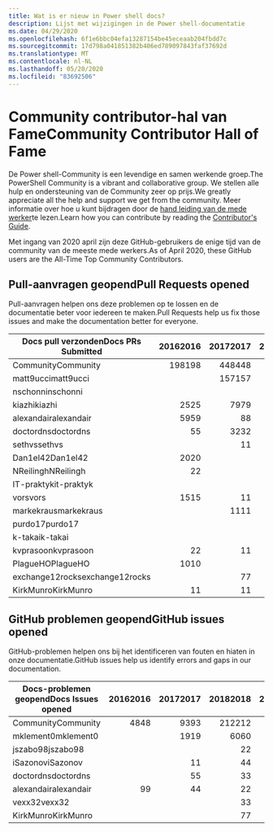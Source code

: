```yaml
---
title: Wat is er nieuw in Power shell docs?
description: Lijst met wijzigingen in de Power shell-documentatie
ms.date: 04/29/2020
ms.openlocfilehash: 6f1e6bbc04efa13287154be45eceaab204fbdd7c
ms.sourcegitcommit: 17d798a041851382b406ed789097843faf37692d
ms.translationtype: MT
ms.contentlocale: nl-NL
ms.lasthandoff: 05/20/2020
ms.locfileid: "83692506"
---
```

# <a name="community-contributor-hall-of-fame"></a><span data-ttu-id="56b12-103">Community contributor-hal van Fame</span><span class="sxs-lookup"><span data-stu-id="56b12-103">Community Contributor Hall of Fame</span></span>

<span data-ttu-id="56b12-104">De Power shell-Community is een levendige en samen werkende groep.</span><span class="sxs-lookup"><span data-stu-id="56b12-104">The PowerShell Community is a vibrant and collaborative group.</span></span> <span data-ttu-id="56b12-105">We stellen alle hulp en ondersteuning van de Community zeer op prijs.</span><span class="sxs-lookup"><span data-stu-id="56b12-105">We greatly appreciate all the help and support we get from the community.</span></span> <span data-ttu-id="56b12-106">Meer informatie over hoe u kunt bijdragen door de [hand leiding van de mede werker][contrib]te lezen.</span><span class="sxs-lookup"><span data-stu-id="56b12-106">Learn how you can contribute by reading the [Contributor's Guide][contrib].</span></span>

<span data-ttu-id="56b12-107">Met ingang van 2020 april zijn deze GitHub-gebruikers de enige tijd van de community van de meeste mede werkers.</span><span class="sxs-lookup"><span data-stu-id="56b12-107">As of April 2020, these GitHub users are the All-Time Top Community Contributors.</span></span>

## <a name="pull-requests-opened"></a><span data-ttu-id="56b12-108">Pull-aanvragen geopend</span><span class="sxs-lookup"><span data-stu-id="56b12-108">Pull Requests opened</span></span>

<span data-ttu-id="56b12-109">Pull-aanvragen helpen ons deze problemen op te lossen en de documentatie beter voor iedereen te maken.</span><span class="sxs-lookup"><span data-stu-id="56b12-109">Pull Requests help us fix those issues and make the documentation better for everyone.</span></span>

| <span data-ttu-id="56b12-110">Docs pull verzonden</span><span class="sxs-lookup"><span data-stu-id="56b12-110">Docs PRs Submitted</span></span> | <span data-ttu-id="56b12-111">2016</span><span class="sxs-lookup"><span data-stu-id="56b12-111">2016</span></span> | <span data-ttu-id="56b12-112">2017</span><span class="sxs-lookup"><span data-stu-id="56b12-112">2017</span></span> | <span data-ttu-id="56b12-113">2018</span><span class="sxs-lookup"><span data-stu-id="56b12-113">2018</span></span> | <span data-ttu-id="56b12-114">2019</span><span class="sxs-lookup"><span data-stu-id="56b12-114">2019</span></span> | <span data-ttu-id="56b12-115">2020</span><span class="sxs-lookup"><span data-stu-id="56b12-115">2020</span></span> | <span data-ttu-id="56b12-116">Eindtotaal</span><span class="sxs-lookup"><span data-stu-id="56b12-116">Grand Total</span></span> |
| ------------------ | ---: | ---: | ---: | ---: | ---: | ----------: |
| <span data-ttu-id="56b12-117">Community</span><span class="sxs-lookup"><span data-stu-id="56b12-117">Community</span></span>          |  <span data-ttu-id="56b12-118">198</span><span class="sxs-lookup"><span data-stu-id="56b12-118">198</span></span> |  <span data-ttu-id="56b12-119">448</span><span class="sxs-lookup"><span data-stu-id="56b12-119">448</span></span> |  <span data-ttu-id="56b12-120">468</span><span class="sxs-lookup"><span data-stu-id="56b12-120">468</span></span> |  <span data-ttu-id="56b12-121">322</span><span class="sxs-lookup"><span data-stu-id="56b12-121">322</span></span> |   <span data-ttu-id="56b12-122">38</span><span class="sxs-lookup"><span data-stu-id="56b12-122">38</span></span> |        <span data-ttu-id="56b12-123">1477</span><span class="sxs-lookup"><span data-stu-id="56b12-123">1477</span></span> |
| <span data-ttu-id="56b12-124">matt9ucci</span><span class="sxs-lookup"><span data-stu-id="56b12-124">matt9ucci</span></span>          |      |  <span data-ttu-id="56b12-125">157</span><span class="sxs-lookup"><span data-stu-id="56b12-125">157</span></span> |   <span data-ttu-id="56b12-126">80</span><span class="sxs-lookup"><span data-stu-id="56b12-126">80</span></span> |   <span data-ttu-id="56b12-127">30</span><span class="sxs-lookup"><span data-stu-id="56b12-127">30</span></span> |      |         <span data-ttu-id="56b12-128">267</span><span class="sxs-lookup"><span data-stu-id="56b12-128">267</span></span> |
| <span data-ttu-id="56b12-129">nschonni</span><span class="sxs-lookup"><span data-stu-id="56b12-129">nschonni</span></span>           |      |      |   <span data-ttu-id="56b12-130">14</span><span class="sxs-lookup"><span data-stu-id="56b12-130">14</span></span> |  <span data-ttu-id="56b12-131">138</span><span class="sxs-lookup"><span data-stu-id="56b12-131">138</span></span> |      |         <span data-ttu-id="56b12-132">152</span><span class="sxs-lookup"><span data-stu-id="56b12-132">152</span></span> |
| <span data-ttu-id="56b12-133">kiazhi</span><span class="sxs-lookup"><span data-stu-id="56b12-133">kiazhi</span></span>             |   <span data-ttu-id="56b12-134">25</span><span class="sxs-lookup"><span data-stu-id="56b12-134">25</span></span> |   <span data-ttu-id="56b12-135">79</span><span class="sxs-lookup"><span data-stu-id="56b12-135">79</span></span> |   <span data-ttu-id="56b12-136">12</span><span class="sxs-lookup"><span data-stu-id="56b12-136">12</span></span> |      |      |         <span data-ttu-id="56b12-137">116</span><span class="sxs-lookup"><span data-stu-id="56b12-137">116</span></span> |
| <span data-ttu-id="56b12-138">alexandair</span><span class="sxs-lookup"><span data-stu-id="56b12-138">alexandair</span></span>         |   <span data-ttu-id="56b12-139">59</span><span class="sxs-lookup"><span data-stu-id="56b12-139">59</span></span> |    <span data-ttu-id="56b12-140">8</span><span class="sxs-lookup"><span data-stu-id="56b12-140">8</span></span> |   <span data-ttu-id="56b12-141">26</span><span class="sxs-lookup"><span data-stu-id="56b12-141">26</span></span> |    <span data-ttu-id="56b12-142">2</span><span class="sxs-lookup"><span data-stu-id="56b12-142">2</span></span> |    <span data-ttu-id="56b12-143">1</span><span class="sxs-lookup"><span data-stu-id="56b12-143">1</span></span> |          <span data-ttu-id="56b12-144">96</span><span class="sxs-lookup"><span data-stu-id="56b12-144">96</span></span> |
| <span data-ttu-id="56b12-145">doctordns</span><span class="sxs-lookup"><span data-stu-id="56b12-145">doctordns</span></span>          |    <span data-ttu-id="56b12-146">5</span><span class="sxs-lookup"><span data-stu-id="56b12-146">5</span></span> |   <span data-ttu-id="56b12-147">32</span><span class="sxs-lookup"><span data-stu-id="56b12-147">32</span></span> |   <span data-ttu-id="56b12-148">20</span><span class="sxs-lookup"><span data-stu-id="56b12-148">20</span></span> |    <span data-ttu-id="56b12-149">7</span><span class="sxs-lookup"><span data-stu-id="56b12-149">7</span></span> |    <span data-ttu-id="56b12-150">2</span><span class="sxs-lookup"><span data-stu-id="56b12-150">2</span></span> |          <span data-ttu-id="56b12-151">66</span><span class="sxs-lookup"><span data-stu-id="56b12-151">66</span></span> |
| <span data-ttu-id="56b12-152">sethvs</span><span class="sxs-lookup"><span data-stu-id="56b12-152">sethvs</span></span>             |      |    <span data-ttu-id="56b12-153">1</span><span class="sxs-lookup"><span data-stu-id="56b12-153">1</span></span> |   <span data-ttu-id="56b12-154">44</span><span class="sxs-lookup"><span data-stu-id="56b12-154">44</span></span> |      |      |          <span data-ttu-id="56b12-155">45</span><span class="sxs-lookup"><span data-stu-id="56b12-155">45</span></span> |
| <span data-ttu-id="56b12-156">Dan1el42</span><span class="sxs-lookup"><span data-stu-id="56b12-156">Dan1el42</span></span>           |   <span data-ttu-id="56b12-157">20</span><span class="sxs-lookup"><span data-stu-id="56b12-157">20</span></span> |      |      |      |      |          <span data-ttu-id="56b12-158">20</span><span class="sxs-lookup"><span data-stu-id="56b12-158">20</span></span> |
| <span data-ttu-id="56b12-159">NReilingh</span><span class="sxs-lookup"><span data-stu-id="56b12-159">NReilingh</span></span>          |    <span data-ttu-id="56b12-160">2</span><span class="sxs-lookup"><span data-stu-id="56b12-160">2</span></span> |      |   <span data-ttu-id="56b12-161">13</span><span class="sxs-lookup"><span data-stu-id="56b12-161">13</span></span> |    <span data-ttu-id="56b12-162">3</span><span class="sxs-lookup"><span data-stu-id="56b12-162">3</span></span> |      |          <span data-ttu-id="56b12-163">18</span><span class="sxs-lookup"><span data-stu-id="56b12-163">18</span></span> |
| <span data-ttu-id="56b12-164">IT-praktyk</span><span class="sxs-lookup"><span data-stu-id="56b12-164">it-praktyk</span></span>         |      |      |   <span data-ttu-id="56b12-165">16</span><span class="sxs-lookup"><span data-stu-id="56b12-165">16</span></span> |    <span data-ttu-id="56b12-166">1</span><span class="sxs-lookup"><span data-stu-id="56b12-166">1</span></span> |      |          <span data-ttu-id="56b12-167">17</span><span class="sxs-lookup"><span data-stu-id="56b12-167">17</span></span> |
| <span data-ttu-id="56b12-168">vors</span><span class="sxs-lookup"><span data-stu-id="56b12-168">vors</span></span>               |   <span data-ttu-id="56b12-169">15</span><span class="sxs-lookup"><span data-stu-id="56b12-169">15</span></span> |    <span data-ttu-id="56b12-170">1</span><span class="sxs-lookup"><span data-stu-id="56b12-170">1</span></span> |      |      |      |          <span data-ttu-id="56b12-171">16</span><span class="sxs-lookup"><span data-stu-id="56b12-171">16</span></span> |
| <span data-ttu-id="56b12-172">markekraus</span><span class="sxs-lookup"><span data-stu-id="56b12-172">markekraus</span></span>         |      |   <span data-ttu-id="56b12-173">11</span><span class="sxs-lookup"><span data-stu-id="56b12-173">11</span></span> |    <span data-ttu-id="56b12-174">5</span><span class="sxs-lookup"><span data-stu-id="56b12-174">5</span></span> |      |      |          <span data-ttu-id="56b12-175">16</span><span class="sxs-lookup"><span data-stu-id="56b12-175">16</span></span> |
| <span data-ttu-id="56b12-176">purdo17</span><span class="sxs-lookup"><span data-stu-id="56b12-176">purdo17</span></span>            |      |      |   <span data-ttu-id="56b12-177">13</span><span class="sxs-lookup"><span data-stu-id="56b12-177">13</span></span> |      |      |          <span data-ttu-id="56b12-178">13</span><span class="sxs-lookup"><span data-stu-id="56b12-178">13</span></span> |
| <span data-ttu-id="56b12-179">k-takai</span><span class="sxs-lookup"><span data-stu-id="56b12-179">k-takai</span></span>            |      |      |    <span data-ttu-id="56b12-180">5</span><span class="sxs-lookup"><span data-stu-id="56b12-180">5</span></span> |    <span data-ttu-id="56b12-181">1</span><span class="sxs-lookup"><span data-stu-id="56b12-181">1</span></span> |    <span data-ttu-id="56b12-182">7</span><span class="sxs-lookup"><span data-stu-id="56b12-182">7</span></span> |          <span data-ttu-id="56b12-183">13</span><span class="sxs-lookup"><span data-stu-id="56b12-183">13</span></span> |
| <span data-ttu-id="56b12-184">kvprasoon</span><span class="sxs-lookup"><span data-stu-id="56b12-184">kvprasoon</span></span>          |    <span data-ttu-id="56b12-185">2</span><span class="sxs-lookup"><span data-stu-id="56b12-185">2</span></span> |    <span data-ttu-id="56b12-186">1</span><span class="sxs-lookup"><span data-stu-id="56b12-186">1</span></span> |    <span data-ttu-id="56b12-187">7</span><span class="sxs-lookup"><span data-stu-id="56b12-187">7</span></span> |    <span data-ttu-id="56b12-188">2</span><span class="sxs-lookup"><span data-stu-id="56b12-188">2</span></span> |      |          <span data-ttu-id="56b12-189">12</span><span class="sxs-lookup"><span data-stu-id="56b12-189">12</span></span> |
| <span data-ttu-id="56b12-190">PlagueHO</span><span class="sxs-lookup"><span data-stu-id="56b12-190">PlagueHO</span></span>           |   <span data-ttu-id="56b12-191">10</span><span class="sxs-lookup"><span data-stu-id="56b12-191">10</span></span> |      |      |    <span data-ttu-id="56b12-192">1</span><span class="sxs-lookup"><span data-stu-id="56b12-192">1</span></span> |      |          <span data-ttu-id="56b12-193">11</span><span class="sxs-lookup"><span data-stu-id="56b12-193">11</span></span> |
| <span data-ttu-id="56b12-194">exchange12rocks</span><span class="sxs-lookup"><span data-stu-id="56b12-194">exchange12rocks</span></span>    |      |    <span data-ttu-id="56b12-195">7</span><span class="sxs-lookup"><span data-stu-id="56b12-195">7</span></span> |    <span data-ttu-id="56b12-196">3</span><span class="sxs-lookup"><span data-stu-id="56b12-196">3</span></span> |      |      |          <span data-ttu-id="56b12-197">10</span><span class="sxs-lookup"><span data-stu-id="56b12-197">10</span></span> |
| <span data-ttu-id="56b12-198">KirkMunro</span><span class="sxs-lookup"><span data-stu-id="56b12-198">KirkMunro</span></span>          |    <span data-ttu-id="56b12-199">1</span><span class="sxs-lookup"><span data-stu-id="56b12-199">1</span></span> |    <span data-ttu-id="56b12-200">1</span><span class="sxs-lookup"><span data-stu-id="56b12-200">1</span></span> |    <span data-ttu-id="56b12-201">2</span><span class="sxs-lookup"><span data-stu-id="56b12-201">2</span></span> |    <span data-ttu-id="56b12-202">6</span><span class="sxs-lookup"><span data-stu-id="56b12-202">6</span></span> |      |          <span data-ttu-id="56b12-203">10</span><span class="sxs-lookup"><span data-stu-id="56b12-203">10</span></span> |

## <a name="github-issues-opened"></a><span data-ttu-id="56b12-204">GitHub problemen geopend</span><span class="sxs-lookup"><span data-stu-id="56b12-204">GitHub issues opened</span></span>

<span data-ttu-id="56b12-205">GitHub-problemen helpen ons bij het identificeren van fouten en hiaten in onze documentatie.</span><span class="sxs-lookup"><span data-stu-id="56b12-205">GitHub issues help us identify errors and gaps in our documentation.</span></span>

| <span data-ttu-id="56b12-206">Docs-problemen geopend</span><span class="sxs-lookup"><span data-stu-id="56b12-206">Docs Issues opened</span></span> | <span data-ttu-id="56b12-207">2016</span><span class="sxs-lookup"><span data-stu-id="56b12-207">2016</span></span> | <span data-ttu-id="56b12-208">2017</span><span class="sxs-lookup"><span data-stu-id="56b12-208">2017</span></span> | <span data-ttu-id="56b12-209">2018</span><span class="sxs-lookup"><span data-stu-id="56b12-209">2018</span></span> | <span data-ttu-id="56b12-210">2019</span><span class="sxs-lookup"><span data-stu-id="56b12-210">2019</span></span> | <span data-ttu-id="56b12-211">2020</span><span class="sxs-lookup"><span data-stu-id="56b12-211">2020</span></span> | <span data-ttu-id="56b12-212">Eindtotaal</span><span class="sxs-lookup"><span data-stu-id="56b12-212">Grand Total</span></span> |
| ------------------ | ---: | ---: | ---: | ---: | ---: | ----------: |
| <span data-ttu-id="56b12-213">Community</span><span class="sxs-lookup"><span data-stu-id="56b12-213">Community</span></span>          |   <span data-ttu-id="56b12-214">48</span><span class="sxs-lookup"><span data-stu-id="56b12-214">48</span></span> |   <span data-ttu-id="56b12-215">93</span><span class="sxs-lookup"><span data-stu-id="56b12-215">93</span></span> |  <span data-ttu-id="56b12-216">212</span><span class="sxs-lookup"><span data-stu-id="56b12-216">212</span></span> |  <span data-ttu-id="56b12-217">575</span><span class="sxs-lookup"><span data-stu-id="56b12-217">575</span></span> |  <span data-ttu-id="56b12-218">212</span><span class="sxs-lookup"><span data-stu-id="56b12-218">212</span></span> |        <span data-ttu-id="56b12-219">1152</span><span class="sxs-lookup"><span data-stu-id="56b12-219">1152</span></span> |
| <span data-ttu-id="56b12-220">mklement0</span><span class="sxs-lookup"><span data-stu-id="56b12-220">mklement0</span></span>          |      |   <span data-ttu-id="56b12-221">19</span><span class="sxs-lookup"><span data-stu-id="56b12-221">19</span></span> |   <span data-ttu-id="56b12-222">60</span><span class="sxs-lookup"><span data-stu-id="56b12-222">60</span></span> |   <span data-ttu-id="56b12-223">56</span><span class="sxs-lookup"><span data-stu-id="56b12-223">56</span></span> |   <span data-ttu-id="56b12-224">26</span><span class="sxs-lookup"><span data-stu-id="56b12-224">26</span></span> |         <span data-ttu-id="56b12-225">161</span><span class="sxs-lookup"><span data-stu-id="56b12-225">161</span></span> |
| <span data-ttu-id="56b12-226">jszabo98</span><span class="sxs-lookup"><span data-stu-id="56b12-226">jszabo98</span></span>           |      |      |    <span data-ttu-id="56b12-227">2</span><span class="sxs-lookup"><span data-stu-id="56b12-227">2</span></span> |   <span data-ttu-id="56b12-228">15</span><span class="sxs-lookup"><span data-stu-id="56b12-228">15</span></span> |    <span data-ttu-id="56b12-229">3</span><span class="sxs-lookup"><span data-stu-id="56b12-229">3</span></span> |          <span data-ttu-id="56b12-230">20</span><span class="sxs-lookup"><span data-stu-id="56b12-230">20</span></span> |
| <span data-ttu-id="56b12-231">iSazonov</span><span class="sxs-lookup"><span data-stu-id="56b12-231">iSazonov</span></span>           |      |    <span data-ttu-id="56b12-232">1</span><span class="sxs-lookup"><span data-stu-id="56b12-232">1</span></span> |    <span data-ttu-id="56b12-233">4</span><span class="sxs-lookup"><span data-stu-id="56b12-233">4</span></span> |   <span data-ttu-id="56b12-234">10</span><span class="sxs-lookup"><span data-stu-id="56b12-234">10</span></span> |    <span data-ttu-id="56b12-235">4</span><span class="sxs-lookup"><span data-stu-id="56b12-235">4</span></span> |          <span data-ttu-id="56b12-236">19</span><span class="sxs-lookup"><span data-stu-id="56b12-236">19</span></span> |
| <span data-ttu-id="56b12-237">doctordns</span><span class="sxs-lookup"><span data-stu-id="56b12-237">doctordns</span></span>          |      |    <span data-ttu-id="56b12-238">5</span><span class="sxs-lookup"><span data-stu-id="56b12-238">5</span></span> |    <span data-ttu-id="56b12-239">3</span><span class="sxs-lookup"><span data-stu-id="56b12-239">3</span></span> |    <span data-ttu-id="56b12-240">5</span><span class="sxs-lookup"><span data-stu-id="56b12-240">5</span></span> |    <span data-ttu-id="56b12-241">4</span><span class="sxs-lookup"><span data-stu-id="56b12-241">4</span></span> |          <span data-ttu-id="56b12-242">17</span><span class="sxs-lookup"><span data-stu-id="56b12-242">17</span></span> |
| <span data-ttu-id="56b12-243">alexandair</span><span class="sxs-lookup"><span data-stu-id="56b12-243">alexandair</span></span>         |    <span data-ttu-id="56b12-244">9</span><span class="sxs-lookup"><span data-stu-id="56b12-244">9</span></span> |    <span data-ttu-id="56b12-245">4</span><span class="sxs-lookup"><span data-stu-id="56b12-245">4</span></span> |    <span data-ttu-id="56b12-246">2</span><span class="sxs-lookup"><span data-stu-id="56b12-246">2</span></span> |      |      |          <span data-ttu-id="56b12-247">15</span><span class="sxs-lookup"><span data-stu-id="56b12-247">15</span></span> |
| <span data-ttu-id="56b12-248">vexx32</span><span class="sxs-lookup"><span data-stu-id="56b12-248">vexx32</span></span>             |      |      |    <span data-ttu-id="56b12-249">3</span><span class="sxs-lookup"><span data-stu-id="56b12-249">3</span></span> |   <span data-ttu-id="56b12-250">11</span><span class="sxs-lookup"><span data-stu-id="56b12-250">11</span></span> |      |          <span data-ttu-id="56b12-251">14</span><span class="sxs-lookup"><span data-stu-id="56b12-251">14</span></span> |
| <span data-ttu-id="56b12-252">KirkMunro</span><span class="sxs-lookup"><span data-stu-id="56b12-252">KirkMunro</span></span>          |      |      |    <span data-ttu-id="56b12-253">7</span><span class="sxs-lookup"><span data-stu-id="56b12-253">7</span></span> |    <span data-ttu-id="56b12-254">7</span><span class="sxs-lookup"><span data-stu-id="56b12-254">7</span></span> |      |          <span data-ttu-id="56b12-255">14</span><span class="sxs-lookup"><span data-stu-id="56b12-255">14</span></span> |

<!-- Link references -->
[contrib]: contributing/overview.md
